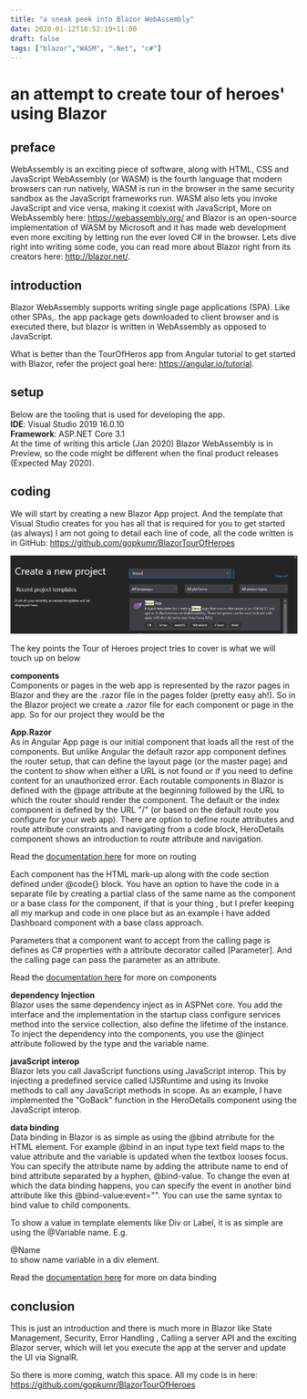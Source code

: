 ```yaml
---
title: "a sneak peek into Blazor WebAssembly"
date: 2020-01-12T18:52:19+11:00
draft: false
tags: ["blazor","WASM", ".Net", "c#"]
---
```


# an attempt to create tour of heroes' using Blazor

## preface  
WebAssembly is an exciting piece of software, along with HTML, CSS and JavaScript WebAssembly (or WASM) is the fourth language that modern browsers can run natively, WASM is run in the browser in the same security sandbox as the JavaScript frameworks run. WASM also lets you invoke JavaScript and vice versa, making it coexist with JavaScript, More on WebAssembly here: https://webassembly.org/ and Blazor is an open-source implementation of WASM by Microsoft and it has made web development even more exciting by letting run the ever loved C# in the browser. Lets dive right into writing some code, you can read more about Blazor right from its creators here: http://blazor.net/.

## introduction  
Blazor WebAssembly supports writing single page applications (SPA). Like other SPAs,. the app package gets downloaded to client browser and is executed there, but blazor is written in WebAssembly as opposed to JavaScript.

What is better than the TourOfHeros app from Angular tutorial to get started with Blazor, refer the project goal here: https://angular.io/tutorial.

## setup  
Below are the tooling that is used for developing the app.  
**IDE**: Visual Studio 2019 16.0.10  
**Framework**: ASP.NET Core 3.1  
At the time of writing this article (Jan 2020) Blazor WebAssembly is in Preview, so the code might be different when the final product releases (Expected May 2020).


## coding  
We will start by creating a new Blazor App project. And the template that Visual Studio creates for you has all that is required for you to get started (as always) 
I am not going to detail each line of code, all the code written is in GitHub: https://github.com/gopkumr/BlazorTourOfHeroes

![VS Blazor project](/blogimages/blazor1.png)

The key points the Tour of Heroes project tries to cover is what we will touch up on below

**components**  
Components or pages in the web app is represented by the razor pages in Blazor and they are the .razor file in the pages folder (pretty easy ah!). So in the Blazor project we create a .razor file for each component or page in the app. So for our project they would be the

**App.Razor**  
As in Angular App page is our initial component that loads all the rest of the components. But unlike Angular the default razor app component defines the router setup, that can define the layout page (or the master page) and the content to show when either a URL is not found or if you need to define content for an unauthorized error.
Each routable components in Blazor is defined with the @page attribute at the beginning followed by the URL to which the router should render the component. The default or the index component is defined by the URL "/" (or based on the default route you configure for your web app). There are option to define route attributes and route attribute constraints and navigating from a code block, HeroDetails component shows an introduction to route attribute and navigation.

Read the [documentation here](https://docs.microsoft.com/en-us/aspnet/core/blazor/routing?view=aspnetcore-3.1) for more on routing

Each component has the HTML mark-up along with the code section defined under @code{} block. You have an option to have the code in a separate file by creating a partial class of the same name as the component or a base class for the component, if that is your thing , but I prefer keeping all my markup and code in one place but as an example i have added Dashboard component with a base class approach.

Parameters that a component want to accept from the calling page is defines as C# properties with a attribute decorator called [Parameter]. And the calling page can pass the parameter as an attribute.

Read the [documentation here](https://docs.microsoft.com/en-us/aspnet/core/blazor/components?view=aspnetcore-3.1) for more on components

**dependency Injection**  
Blazor uses the same dependency inject as in ASPNet core. You add the interface and the implementation in the startup class configure services method into the service collection, also define the lifetime of the instance. To inject the dependency into the components, you use the @inject attribute followed by the type and the variable name.

**javaScript interop**  
Blazor lets you call JavaScript functions using JavaScript interop. This by injecting a predefined service called IJSRuntime and using its Invoke methods to call any JavaScript methods in scope. As an example, I have implemented the "GoBack" function in the HeroDetails component using the JavaScript interop.

**data binding**  
Data binding in Blazor is as simple as using the @bind atrribute for the HTML element. For example @bind in an input type text field maps to the value attribute and the variable is updated when the textbox looses focus. You can specify the attribute name by adding the attribute name to end of bind attribute separated by a hyphen, @bind-value. To change the even at which the data binding happens, you can specify the event in another bind attribute like this @bind-value:event="<event in which the change should happen>". You can use the same syntax to bind value to child components.

To show a value in template elements like Div or Label, it is as simple are using the @Variable name. E.g. <div>@Name<div> to show name variable in a div element.

Read the [documentation here](https://docs.microsoft.com/en-us/aspnet/core/blazor/data-binding?view=aspnetcore-3.1) for more on data binding

## conclusion  
This is just an introduction and there is much more in Blazor like State Management, Security, Error Handling , Calling a server API and the exciting Blazor server, which will let you execute the app at the server and update the UI via SignalR.

So there is more coming, watch this space. All my code is in here: https://github.com/gopkumr/BlazorTourOfHeroes